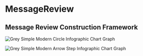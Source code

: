# MessageReview
**Message Review Construction Framework**
---

![Grey Simple Modern Circle Infographic Chart Graph](https://github.com/shotechgittest/MessageReview/assets/143107465/49614b1b-770a-4bcf-a739-7e1b8f35f942)


![Grey Simple Modern Arrow Step Infographic Chart Graph](https://github.com/shotechgittest/MessageReview/assets/143107465/306fcb9f-a0ce-431d-982f-592b4fc559ca)
